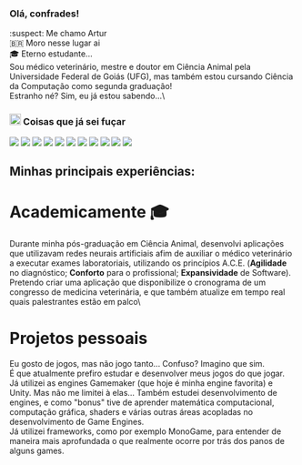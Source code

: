 ### Olá, confrades!

:suspect: Me chamo Artur\
🇧🇷 Moro nesse lugar ai\
🎓 Eterno estudante...\
Sou médico veterinário, mestre e doutor em Ciência Animal pela Universidade Federal de Goiás (UFG), mas também estou cursando Ciência da Computação como segunda graduação!\
Estranho né? Sim, eu já estou sabendo...\

### <img src="https://media2.giphy.com/media/QssGEmpkyEOhBCb7e1/giphy.gif?cid=ecf05e47a0n3gi1bfqntqmob8g9aid1oyj2wr3ds3mg700bl&rid=giphy.gif" width='20px' height='20px'> Coisas que já sei fuçar
<div>
<p align="left">
 <a href="https://github.com/rutradam"><img src="https://img.shields.io/badge/C/C++-00599C?style=for-the-badge&logo=cplusplus&logoColor=white"/></a>
  <a href="https://github.com/rutradam"><img src="https://img.shields.io/badge/Darknet_YOLO-00FFFF?style=for-the-badge&logo=yolo&logoColor=black"/></a>
   <a href="https://github.com/rutradam"><img src="https://img.shields.io/badge/OpenCV-5C3EE8?style=for-the-badge&logo=opencv&logoColor=white"/></a>
 <a href="https://github.com/rutradam"><img src="https://img.shields.io/badge/Python-3776AB?style=for-the-badge&logo=python&logoColor=white"/></a>
<a href="https://github.com/rutradam"><img src="https://img.shields.io/badge/HTML5-E34F26?style=for-the-badge&logo=html5&logoColor=white"/></a>
<a href="https://github.com/rutradam"><img src="https://img.shields.io/badge/CSS3-1572B6?style=for-the-badge&logo=css3&logoColor=white"/></a>
<a href="https://github.com/rutradam"><img src="https://img.shields.io/badge/JavaScript-F7DF1E?style=for-the-badge&logo=javascript&logoColor=black"/></a>
<a href="https://github.com/rutradam"><img src="https://img.shields.io/badge/Java-ED8B00?style=for-the-badge&logo=oracle&logoColor=black"/></a>
<a href="https://github.com/rutradam"><img src="https://img.shields.io/badge/Linux-FCC624?style=for-the-badge&logo=linux&logoColor=black"/></a>
 <a href="https://github.com/rutradam"><img src="https://img.shields.io/badge/Gamemaker-000000?style=for-the-badge&logo=gamemaker&logoColor=white"/></a>
 <a href="https://github.com/rutradam"><img src="https://img.shields.io/badge/MonoGame-E73C00?style=for-the-badge&logo=monogame&logoColor=white"/></a>
</p>
</div>

## Minhas principais experiências:

# Academicamente 🎓 
Durante minha pós-graduação em Ciência Animal, desenvolvi aplicações que utilizavam redes neurais artificiais afim de auxiliar o médico veterinário a executar exames laboratoriais, utilizando os princípios A.C.E. (<b>Agilidade</b> no diagnóstico; <b>Conforto</b> para o profissional; <b>Expansividade</b> de Software).\
Pretendo criar uma aplicação que disponibilize o cronograma de um congresso de medicina veterinária, e que também atualize em tempo real quais palestrantes estão em palco\

# Projetos pessoais
Eu gosto de jogos, mas não jogo tanto... Confuso? Imagino que sim.\
É que atualmente prefiro estudar e desenvolver meus jogos do que jogar.\
Já utilizei as engines Gamemaker (que hoje é minha engine favorita) e Unity. Mas não me limitei à elas... Também estudei desenvolvimento de engines, e como "bonus" tive de aprender matemática computacional, computação gráfica, shaders e várias outras áreas acopladas no desenvolvimento de Game Engines.\
Já utilizei frameworks, como por exemplo MonoGame, para entender de maneira mais aprofundada o que realmente ocorre por trás dos panos de alguns games.



